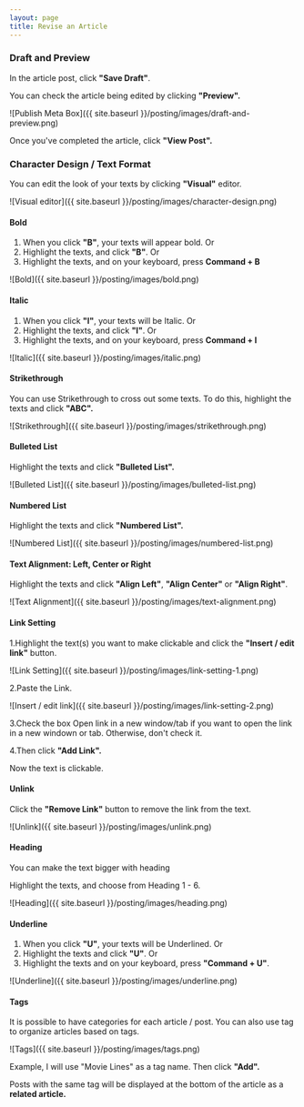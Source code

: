```yaml
---
layout: page
title: Revise an Article
---
```


### Draft and Preview

In the article post, click **"Save Draft"**.

You can check the article being edited by clicking **"Preview".**

![Publish Meta Box]({{ site.baseurl }}/posting/images/draft-and-preview.png)

Once you've completed the article, click **"View Post".**

### Character Design / Text Format

You can edit the look of your texts by clicking **"Visual"** editor.

![Visual editor]({{ site.baseurl }}/posting/images/character-design.png)

#### Bold

1. When you click **"B"**, your texts will appear bold. Or
2. Highlight the texts, and click **"B"**. Or
3. Highlight the texts, and on your keyboard, press **Command + B**

![Bold]({{ site.baseurl }}/posting/images/bold.png)

#### Italic

1. When you click **"I"**, your texts will be Italic. Or
2. Highlight the texts, and click **"I"**. Or
3. Highlight the texts, and on your keyboard, press **Command + I**

![Italic]({{ site.baseurl }}/posting/images/italic.png)

#### Strikethrough

You can use Strikethrough to cross out some texts. To do this, highlight the texts and click **"ABC".**

![Strikethrough]({{ site.baseurl }}/posting/images/strikethrough.png)

#### Bulleted List

Highlight the texts and click **"Bulleted List".**

![Bulleted List]({{ site.baseurl }}/posting/images/bulleted-list.png)

#### Numbered List

Highlight the texts and click **"Numbered List".**

![Numbered List]({{ site.baseurl }}/posting/images/numbered-list.png)

#### Text Alignment: Left, Center or Right

Highlight the texts and click **"Align Left"**, **"Align Center"** or **"Align Right"**.

![Text Alignment]({{ site.baseurl }}/posting/images/text-alignment.png)

#### Link Setting

1.Highlight the text(s) you want to make clickable and click the **"Insert / edit link"** button.

![Link Setting]({{ site.baseurl }}/posting/images/link-setting-1.png)

2.Paste the Link.

![Insert / edit link]({{ site.baseurl }}/posting/images/link-setting-2.png)

3.Check the box Open link in a new window/tab if you want to open the link in a new windown or tab. Otherwise, don't check it.

4.Then click **"Add Link".**

Now the text is clickable.

#### Unlink

Click the **"Remove Link"** button to remove the link from the text.

![Unlink]({{ site.baseurl }}/posting/images/unlink.png)

#### Heading

You can make the text bigger with heading

Highlight the texts, and choose from Heading 1 - 6.

![Heading]({{ site.baseurl }}/posting/images/heading.png)

#### Underline

1. When you click **"U"**, your texts will be Underlined. Or
2. Highlight the texts and click **"U"**. Or
3. Highlight the texts and on your keyboard, press **"Command + U"**.

![Underline]({{ site.baseurl }}/posting/images/underline.png)

#### Tags

It is possible to have categories for each article / post. You can also use tag to organize articles based on tags.

![Tags]({{ site.baseurl }}/posting/images/tags.png)

Example, I will use "Movie Lines" as a tag name. Then click **"Add".**

Posts with the same tag will be displayed at the bottom of the article as a **related article.**
